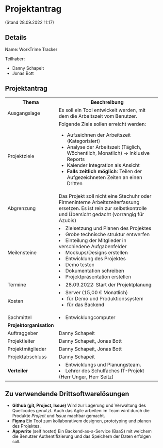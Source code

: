 # Projektantrag
(Stand 28.09.2022 11:17)

## Details
Name: WorkTrime Tracker

Teilhaber:
- Danny Schapeit
- Jonas Bott


## Projektantrag
<table>
  <tr>
    <th>Thema</th>
    <th>Beschreibung</th>
  </tr>
  <tr>
    <td>Ausgangslage</td>
    <td>Es soll ein Tool entwickelt werden, mit dem die Arbeitszeit vom Benutzer.</td>
  </tr>
  <tr>
    <td>Projektziele</td>
    <td>Folgende Ziele sollen erreicht werden: 
    
- Aufzeichnen der Arbeitszeit (Kategorisiert) 
- Analyse der Arbeitszeit (Täglich, Wöchentlich, Monatlich) -> Inklusive Reports
- Kalender Integration als Ansicht
- **Falls zeitlich möglich:** Teilen der Aufgezeichneten Zeiten an einen Dritten
    </td>
  </tr>
  <tr>
    <td>Abgrenzung</td>
    <td>Das Projekt soll nicht eine Stechuhr oder Firmeninterne Arbeitszeiterfassung ersetzen. Es ist rein zur selbstkontrolle und Übersicht gedacht (vorrangig für Azubis)
    </td>
  </tr>
  <tr>
    <td>Meilensteine</td>
    <td>
- Zielsetzung und Planen des Projektes
- Grobe technische struktur entwerfen
- Einteilung der Mitglieder in verschiedene Aufgabenfelder
- Mockups/Designs erstellen
- Entwicklung des Projektes
- Demo testen
- Dokumentation schreiben
- Projektpräsentation erstellen
    </td>
  </tr>
  <tr>
    <td>Termine</td>
    <td>
- 28.09.2022: Start der Projektplanung
    </td>
  </tr>
    <tr>
    <td>Kosten</td>
    <td>
- Server (15,00 € Monatlich)
    - für Demo und Produktionssystem
    - für das Backend
    </td>
  </tr>
  <tr>
    <td>Sachmittel</td>
    <td>
- Entwicklungcomputer
    </td>
  </tr>
  <tr>
    <td><b>Projektorganisation</b></td>
    <td></td>
  </tr>
  <tr>
    <td>Auftraggeber</td>
    <td>Danny Schapeit</td>
  </tr>
  <tr>
    <td>Projektleiter</td>
    <td>Danny Schapeit, Jonas Bott</td>
  </tr>
  <tr>
    <td>Projektmitglieder</td>
    <td>Danny Schapeit, Jonas Bott</td>
  </tr>
  <tr>
    <td>Projektabschluss</td>
    <td>Danny Schapeit</td>
  </tr>
  <tr>
    <td><b>Verteiler</b></td>
    <td>
- Entwicklungs und Planungsteam.
- Lehrer des Schulfaches IT-Projekt (Herr Unger, Herr Seitz)
    </td>
  </tr>
</table>


## Zu verwendende Drittsoftwarelösungen
- **Github (git, Project, Issue)**
    Wird zur Lagerung und Verwaltung des Quellcodes genutzt. Auch das Agile arbeiten im Team wird durch die Produkte *Project* und *Issue* machbar gemacht.
- **Figma**
    Ein Tool zum kollaborativem designen, prototyping und planen des Projektes.
- **Appwrite** (self hostet)
    Ein Backend-as-a-Service (BaaS) mit welchem die Benutzer Authentifizierung und das Speichern der Daten erfolgen soll.